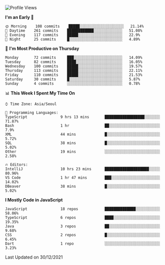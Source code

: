 <!--START_SECTION:waka-->
![Profile Views](http://img.shields.io/badge/Profile%20Views-141-blue)

**I'm an Early 🐤** 

```text
🌞 Morning    108 commits    █████░░░░░░░░░░░░░░░░░░░░   21.14% 
🌆 Daytime    261 commits    ████████████░░░░░░░░░░░░░   51.08% 
🌃 Evening    117 commits    █████░░░░░░░░░░░░░░░░░░░░   22.9% 
🌙 Night      25 commits     █░░░░░░░░░░░░░░░░░░░░░░░░   4.89%

```
📅 **I'm Most Productive on Thursday** 

```text
Monday       72 commits     ███░░░░░░░░░░░░░░░░░░░░░░   14.09% 
Tuesday      82 commits     ████░░░░░░░░░░░░░░░░░░░░░   16.05% 
Wednesday    100 commits    █████░░░░░░░░░░░░░░░░░░░░   19.57% 
Thursday     113 commits    █████░░░░░░░░░░░░░░░░░░░░   22.11% 
Friday       110 commits    █████░░░░░░░░░░░░░░░░░░░░   21.53% 
Saturday     30 commits     █░░░░░░░░░░░░░░░░░░░░░░░░   5.87% 
Sunday       4 commits      ░░░░░░░░░░░░░░░░░░░░░░░░░   0.78%

```


📊 **This Week I Spent My Time On** 

```text
⌚︎ Time Zone: Asia/Seoul

💬 Programming Languages: 
TypeScript               9 hrs 13 mins       ██████████████████░░░░░░░   71.87% 
Bash                     1 hr                ██░░░░░░░░░░░░░░░░░░░░░░░   7.9% 
XML                      44 mins             █░░░░░░░░░░░░░░░░░░░░░░░░   5.72% 
SQL                      38 mins             █░░░░░░░░░░░░░░░░░░░░░░░░   5.02% 
Other                    19 mins             ░░░░░░░░░░░░░░░░░░░░░░░░░   2.58%

🔥 Editors: 
IntelliJ                 10 hrs 23 mins      ████████████████████░░░░░   80.96% 
VS Code                  1 hr 47 mins        ███░░░░░░░░░░░░░░░░░░░░░░   14.02% 
DBeaver                  38 mins             █░░░░░░░░░░░░░░░░░░░░░░░░   5.02%

```

**I Mostly Code in JavaScript** 

```text
JavaScript               18 repos            ██████████████░░░░░░░░░░░   58.06% 
TypeScript               6 repos             ████░░░░░░░░░░░░░░░░░░░░░   19.35% 
Java                     3 repos             ██░░░░░░░░░░░░░░░░░░░░░░░   9.68% 
CSS                      2 repos             █░░░░░░░░░░░░░░░░░░░░░░░░   6.45% 
Dart                     1 repo              ░░░░░░░░░░░░░░░░░░░░░░░░░   3.23%

```



 Last Updated on 30/12/2021
<!--END_SECTION:waka-->
